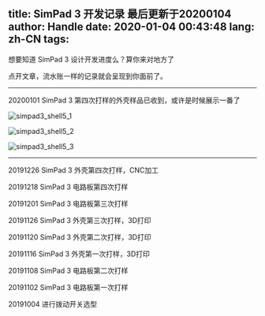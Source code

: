 title: SimPad 3 开发记录 最后更新于20200104
author: Handle
date: 2020-01-04 00:43:48
lang: zh-CN
tags:
---
想要知道 SimPad 3 设计开发进度么？算你来对地方了

点开文章，流水账一样的记录就会呈现到你面前了。
<!--more-->
___

20200101 SimPad 3 第四次打样的外壳样品已收到，或许是时候展示一番了

![simpad3_shell5_1](simpad3_shell5_1.jpg)

![simpad3_shell5_2](simpad3_shell5_2.jpg)

![simpad3_shell5_3](simpad3_shell5_3.jpg)
___

20191226 SimPad 3 外壳第四次打样，CNC加工

20191218 SimPad 3 电路板第四次打样

20191201 SimPad 3 电路板第三次打样

20191126 SimPad 3 外壳第三次打样，3D打印

20191120 SimPad 3 外壳第二次打样，3D打印

20191116 SimPad 3 外壳第一次打样，3D打印

20191108 SimPad 3 电路板第二次打样

20191102 SimPad 3 电路板第一次打样

20191004 进行拨动开关选型